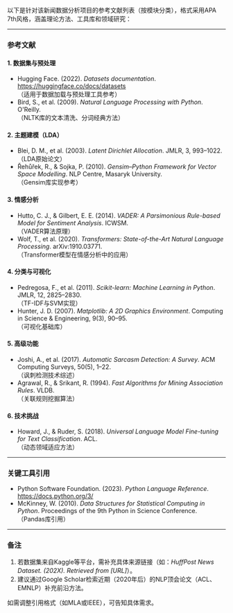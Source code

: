 以下是针对该新闻数据分析项目的参考文献列表（按模块分类），格式采用APA 7th风格，涵盖理论方法、工具库和领域研究：

---

### **参考文献**  
#### **1. 数据集与预处理**  
- Hugging Face. (2022). *Datasets documentation*. https://huggingface.co/docs/datasets  
  （适用于数据加载与预处理工具参考）  
- Bird, S., et al. (2009). *Natural Language Processing with Python*. O'Reilly.  
  （NLTK库的文本清洗、分词经典方法）  

#### **2. 主题建模（LDA）**  
- Blei, D. M., et al. (2003). *Latent Dirichlet Allocation*. JMLR, 3, 993–1022.  
  （LDA原始论文）  
- Řehůřek, R., & Sojka, P. (2010). *Gensim–Python Framework for Vector Space Modelling*. NLP Centre, Masaryk University.  
  （Gensim库实现参考）  

#### **3. 情感分析**  
- Hutto, C. J., & Gilbert, E. E. (2014). *VADER: A Parsimonious Rule-based Model for Sentiment Analysis*. ICWSM.  
  （VADER算法原理）  
- Wolf, T., et al. (2020). *Transformers: State-of-the-Art Natural Language Processing*. arXiv:1910.03771.  
  （Transformer模型在情感分析中的应用）  

#### **4. 分类与可视化**  
- Pedregosa, F., et al. (2011). *Scikit-learn: Machine Learning in Python*. JMLR, 12, 2825–2830.  
  （TF-IDF与SVM实现）  
- Hunter, J. D. (2007). *Matplotlib: A 2D Graphics Environment*. Computing in Science & Engineering, 9(3), 90–95.  
  （可视化基础库）  

#### **5. 高级功能**  
- Joshi, A., et al. (2017). *Automatic Sarcasm Detection: A Survey*. ACM Computing Surveys, 50(5), 1–22.  
  （讽刺检测技术综述）  
- Agrawal, R., & Srikant, R. (1994). *Fast Algorithms for Mining Association Rules*. VLDB.  
  （关联规则挖掘算法）  

#### **6. 技术挑战**  
- Howard, J., & Ruder, S. (2018). *Universal Language Model Fine-tuning for Text Classification*. ACL.  
  （动态领域适应方法）  

---

### **关键工具引用**  
- Python Software Foundation. (2023). *Python Language Reference*. https://docs.python.org/3/  
- McKinney, W. (2010). *Data Structures for Statistical Computing in Python*. Proceedings of the 9th Python in Science Conference.  
  （Pandas库引用）  

---

### **备注**  
1. 若数据集来自Kaggle等平台，需补充具体来源链接（如：*HuffPost News Dataset. (202X). Retrieved from [URL]*）。  
2. 建议通过Google Scholar检索近期（2020年后）的NLP顶会论文（ACL、EMNLP）补充前沿方法。  

如需调整引用格式（如MLA或IEEE），可告知具体需求。
